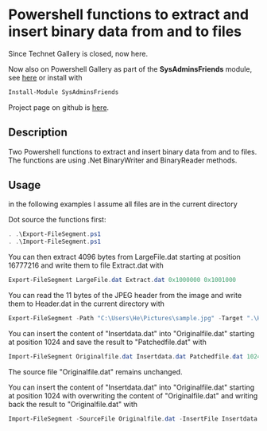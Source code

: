 # Powershell functions to extract and insert binary data from and to files

Since Technet Gallery is closed, now here.

Now also on Powershell Gallery as part of the **SysAdminsFriends** module, see [here](https://www.powershellgallery.com/packages/SysAdminsFriends/) or install with
```powershell
Install-Module SysAdminsFriends
```

Project page on github is [here](https://github.com/MScholtes/SysAdminsFriends).

## Description
Two Powershell functions to extract and insert binary data from and to files. The functions are using .Net BinaryWriter and BinaryReader methods.

## Usage
in the following examples I assume all files are in the current directory

Dot source the functions first:
```powershell
. .\Export-FileSegment.ps1
. .\Import-FileSegment.ps1
```

You can then extract 4096 bytes from LargeFile.dat starting at position 16777216 and write them to file Extract.dat with
```powershell
Export-FileSegment LargeFile.dat Extract.dat 0x1000000 0x1001000
```

You can read the 11 bytes of the JPEG header from the image and write them to Header.dat in the current directory with
```powershell
Export-FileSegment -Path "C:\Users\He\Pictures\sample.jpg" -Target ".\Header.dat" -Start 0 -Size 11
```

You can insert the content of "Insertdata.dat" into "Originalfile.dat" starting at position 1024 and save the result to "Patchedfile.dat" with
```powershell
Import-FileSegment Originalfile.dat Insertdata.dat Patchedfile.dat 1024
```
The source file "Originalfile.dat" remains unchanged.

You can insert the content of "Insertdata.dat" into "Originalfile.dat" starting at position 1024 with overwriting the content of "Originalfile.dat" and writing back the result to "Originalfile.dat" with
```powershell
Import-FileSegment -SourceFile Originalfile.dat -InsertFile Insertdata.dat -Position 0x0400 -Replace
```
